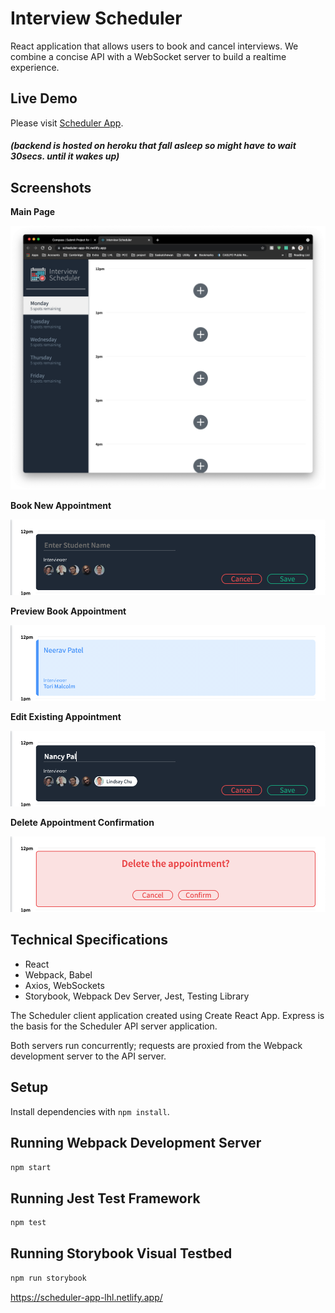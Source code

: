 # Interview Scheduler

React application that allows users to book and cancel interviews. We combine a concise API with a WebSocket server to build a realtime experience.

## Live Demo

Please visit [Scheduler App](https://scheduler-app-lhl.netlify.app/).

##### (backend is hosted on heroku that fall asleep so might have to wait 30secs. until it wakes up)

## Screenshots

**Main Page**

!["Screenshot Main Page"](https://github.com/neerav-dev/scheduler/blob/18e42eba7c32c43ac1bcc7933cb532e62cebe5e3/docs/main-page.png)

**Book New Appointment**

!["Screenshot Book New Appointment"](https://github.com/neerav-dev/scheduler/blob/3bd2c01cd8a818c8533eb0e65204b6de7c33390e/docs/appointment-form.png)

**Preview Book Appointment**

!["Screenshot Preview Book Appointment"](https://github.com/neerav-dev/scheduler/blob/18e42eba7c32c43ac1bcc7933cb532e62cebe5e3/docs/booked-preview.png)

**Edit Existing Appointment**

!["Screenshot Edit Existing Appointment"](https://github.com/neerav-dev/scheduler/blob/18e42eba7c32c43ac1bcc7933cb532e62cebe5e3/docs/edit-form.png)

**Delete Appointment Confirmation**

!["Screenshot Delete Appointment Confirmation"](https://github.com/neerav-dev/scheduler/blob/18e42eba7c32c43ac1bcc7933cb532e62cebe5e3/docs/delete-confirmation.png)

## Technical Specifications

- React
- Webpack, Babel
- Axios, WebSockets
- Storybook, Webpack Dev Server, Jest, Testing Library

The Scheduler client application created using Create React App. Express is the basis for the Scheduler API server application.

Both servers run concurrently; requests are proxied from the Webpack development server to the API server.

## Setup

Install dependencies with `npm install`.

## Running Webpack Development Server

```sh
npm start
```

## Running Jest Test Framework

```sh
npm test
```

## Running Storybook Visual Testbed

```sh
npm run storybook
```

https://scheduler-app-lhl.netlify.app/

